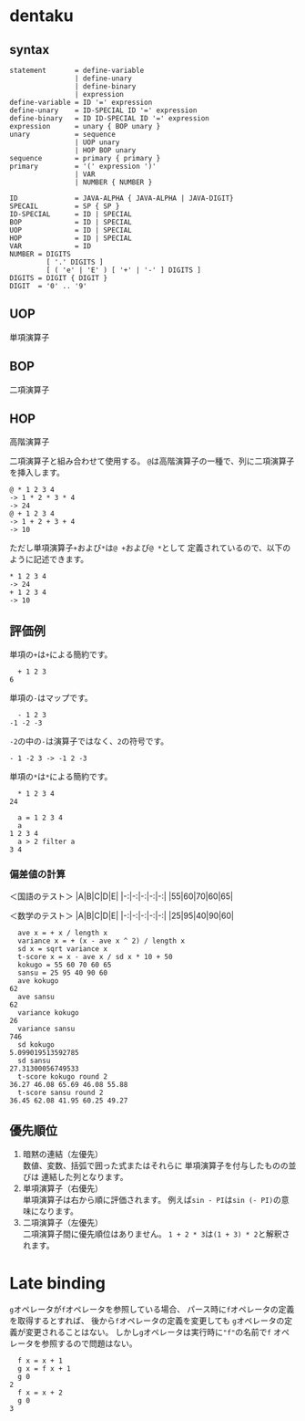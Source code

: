 # dentaku

## syntax

```
statement       = define-variable
                | define-unary
                | define-binary
                | expression
define-variable = ID '=' expression
define-unary    = ID-SPECIAL ID '=' expression
define-binary   = ID ID-SPECIAL ID '=' expression
expression      = unary { BOP unary }
unary           = sequence
                | UOP unary
                | HOP BOP unary
sequence        = primary { primary }
primary         = '(' expression ')'
                | VAR
                | NUMBER { NUMBER }
```


```
ID              = JAVA-ALPHA { JAVA-ALPHA | JAVA-DIGIT}
SPECAIL         = SP { SP }
ID-SPECIAL      = ID | SPECIAL
BOP             = ID | SPECIAL
UOP             = ID | SPECIAL
HOP             = ID | SPECIAL
VAR             = ID
NUMBER = DIGITS
         [ '.' DIGITS ]
         [ ( 'e' | 'E' ) [ '+' | '-' ] DIGITS ]
DIGITS = DIGIT { DIGIT }
DIGIT  = '0' .. '9'
```

## UOP

単項演算子

## BOP

二項演算子

## HOP

高階演算子

二項演算子と組み合わせて使用する。
`@`は高階演算子の一種で、列に二項演算子を挿入します。

```
@ * 1 2 3 4
-> 1 * 2 * 3 * 4
-> 24
@ + 1 2 3 4
-> 1 + 2 + 3 + 4
-> 10
```

ただし単項演算子`+`および`*`は`@ +`および`@ *`として
定義されているので、以下のように記述できます。

```
* 1 2 3 4
-> 24
+ 1 2 3 4
-> 10
```


## 評価例

単項の`+`は`+`による簡約です。
```
  + 1 2 3
6
```

単項の`-`はマップです。
```
  - 1 2 3
-1 -2 -3
```

`-2`の中の`-`は演算子ではなく、`2`の符号です。
```
- 1 -2 3 -> -1 2 -3
```

単項の`*`は`*`による簡約です。
```
  * 1 2 3 4
24
```
```
  a = 1 2 3 4
  a
1 2 3 4
  a > 2 filter a
3 4
```

### 偏差値の計算

＜国語のテスト＞
|A|B|C|D|E|
|-:|-:|-:|-:|-:|
|55|60|70|60|65|

＜数学のテスト＞
|A|B|C|D|E|
|-:|-:|-:|-:|-:|
|25|95|40|90|60|

```
  ave x = + x / length x
  variance x = + (x - ave x ^ 2) / length x
  sd x = sqrt variance x
  t-score x = x - ave x / sd x * 10 + 50
  kokugo = 55 60 70 60 65
  sansu = 25 95 40 90 60
  ave kokugo
62
  ave sansu
62
  variance kokugo
26
  variance sansu
746
  sd kokugo
5.099019513592785
  sd sansu
27.31300056749533
  t-score kokugo round 2
36.27 46.08 65.69 46.08 55.88
  t-score sansu round 2
36.45 62.08 41.95 60.25 49.27
```

## 優先順位

1. 暗黙の連結（左優先）  
  数値、変数、括弧で囲った式またはそれらに
  単項演算子を付与したものの並びは
  連結した列となります。
1. 単項演算子（右優先）  
  単項演算子は右から順に評価されます。
  例えば`sin - PI`は`sin (- PI)`の意味になります。
1. 二項演算子（左優先）  
  二項演算子間に優先順位はありません。
  `1 + 2 * 3`は`(1 + 3) * 2`と解釈されます。

# Late binding

`g`オペレータが`f`オペレータを参照している場合、
パース時に`f`オペレータの定義を取得するとすれば、
後から`f`オペレータの定義を変更しても
`g`オペレータの定義が変更されることはない。
しかし`g`オペレータは実行時に`"f"`の名前で`f`
オペレータを参照するので問題はない。

```
  f x = x + 1
  g x = f x + 1
  g 0
2
  f x = x + 2
  g 0
3
```
